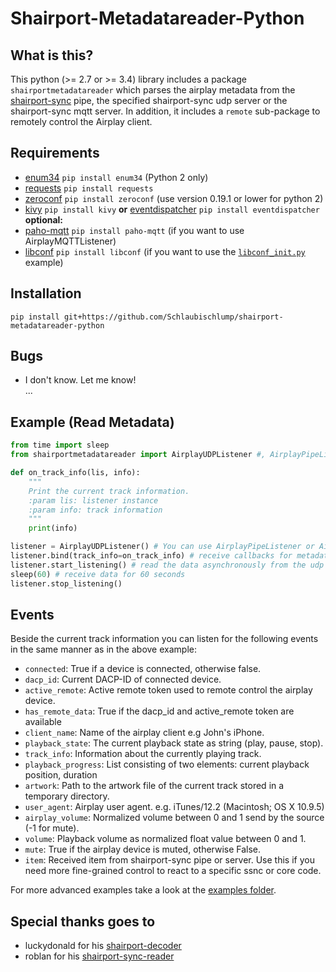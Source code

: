 # Shairport-Metadatareader-Python
   
## What is this? 
This python (>= 2.7 or >= 3.4) library includes a package `shairportmetadatareader` which parses the airplay metadata from the 
[shairport-sync](https://github.com/mikebrady/shairport-sync) pipe, the specified shairport-sync udp server or the shairport-sync mqtt server.
In addition, it includes a `remote` sub-package to remotely control the Airplay client. 

## Requirements
- [enum34](https://pypi.org/project/enum34/) `pip install enum34` (Python 2 only)   
- [requests](http://www.python-requests.org/en/master/) `pip install requests`   
- [zeroconf](https://pypi.org/project/zeroconf/) `pip install zeroconf` (use version 0.19.1 or lower for python 2)   
- [kivy](https://kivy.org/) `pip install kivy` **or** [eventdispatcher](https://github.com/lobocv/eventdispatcher)
`pip install eventdispatcher`  
**optional:**
- [paho-mqtt](https://pypi.org/project/paho-mqtt/) `pip install paho-mqtt`  (if you want to use AirplayMQTTListener)    
- [libconf](https://pypi.org/project/libconf/) `pip install libconf` (if you want to use the [`libconf_init.py`](examples/libconf_init.py) example)    

## Installation
`pip install git+https://github.com/Schlaubischlump/shairport-metadatareader-python`

## Bugs
- I don't know. Let me know!   
...

## Example (Read Metadata)
```Python
from time import sleep
from shairportmetadatareader import AirplayUDPListener #, AirplayPipeListener

def on_track_info(lis, info):
    """
    Print the current track information.
    :param lis: listener instance
    :param info: track information
    """
    print(info)

listener = AirplayUDPListener() # You can use AirplayPipeListener or AirplayMQTTListener
listener.bind(track_info=on_track_info) # receive callbacks for metadata changes
listener.start_listening() # read the data asynchronously from the udp server
sleep(60) # receive data for 60 seconds
listener.stop_listening()
```

## Events
Beside the current track information you can listen for the following events in the same manner as in the above example:
- `connected`: True if a device is connected, otherwise false.
- `dacp_id`: Current DACP-ID of connected device.
- `active_remote`: Active remote token used to remote control the airplay device.
- `has_remote_data`: True if the dacp_id and active_remote token are available
- `client_name`: Name of the airplay client e.g John's iPhone.
- `playback_state`: The current playback state as string (play, pause, stop).
- `track_info`: Information about the currently playing track.
- `playback_progress`: List consisting of two elements: current playback position, duration
- `artwork`: Path to the artwork file of the current track stored in a temporary directory.
- `user_agent`: Airplay user agent. e.g. iTunes/12.2 (Macintosh; OS X 10.9.5)
- `airplay_volume`: Normalized volume between 0 and 1 send by the source (-1 for mute).
- `volume`: Playback volume as normalized float value between 0 and 1.
- `mute`: True if the airplay device is muted, otherwise False.    
- `item`: Received item from shairport-sync pipe or server. Use this if you need more fine-grained control to react to a specific ssnc or core code.
    
For more advanced examples take a look at the [examples folder](examples).

## Special thanks goes to
- luckydonald for his [shairport-decoder](https://github.com/luckydonald/shairport-decoder)   
- roblan for his [shairport-sync-reader](https://github.com/roblan/shairport-sync-reader)    
